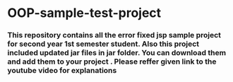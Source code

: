 <h1>OOP-sample-test-project</h1>
<h3>This repository contains all the error fixed jsp sample project for second year 1st semester student. Also this project included updated jar files in jar folder. You can download them and add them to your project . Please reffer given link to the youtube video  for explanations</h3>
<a href = "https://www.youtube.com/watch?v=Q4k_Ims1ewA&list=PLoTs8UpkQUw_J3eiAt82wfilfo3EoI9eL"></a>
